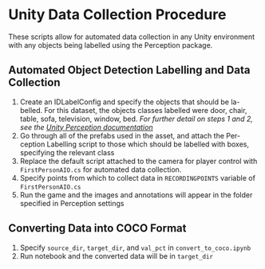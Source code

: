 # Unity Data Collection Procedure
These scripts allow for automated data collection in any Unity environment with any objects being labelled using the Perception package.
## Automated Object Detection Labelling and Data Collection
1. Create an IDLabelConfig and specify the objects that should be la-
belled. For this dataset, the objects classes labelled were door, chair,
table, sofa, television, window, bed. *For further detail on steps 1 and
2, see the [Unity Perception documentation](https://docs.unity3d.com/Packages/com.unity.perception@1.0/manual/Tutorial/Phase1.html)*
2. Go through all of the prefabs used in the asset, and attach the Per-
ception Labelling script to those which should be labelled with boxes,
specifying the relevant class
3. Replace the default script attached to the camera for player control
with `FirstPersonAIO.cs` for automated data collection.
4. Specify points from which to collect data in `RECORDINGPOINTS` variable of `FirstPersonAIO.cs`
5. Run the game and the images and annotations will appear in the folder specified in Perception settings
## Converting Data into COCO Format
1. Specify `source_dir`, `target_dir`, and `val_pct` in `convert_to_coco.ipynb`
2. Run notebook and the converted data will be in `target_dir`
